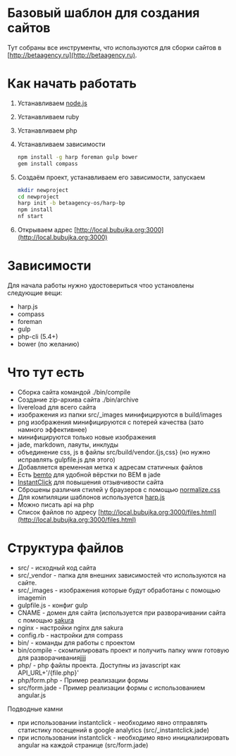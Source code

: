 # Базовый шаблон для создания сайтов

Тут собраны все инструменты, что используются для сборки сайтов в [http://betaagency.ru](http://betaagency.ru).

# Как начать работать

1. Устанавливаем [node.js](http://nodejs.org/)
2. Устанавливаем ruby
3. Устанавливаем php
4. Устанавливаем зависимости

   ```sh
   npm install -g harp foreman gulp bower
   gem install compass
   ```

5. Создаём проект, устанавливаем его зависимости, запускаем

   ```sh
   mkdir newproject
   cd newproject
   harp init -b betaagency-os/harp-bp
   npm install
   nf start
   ```

6. Открываем адрес [http://local.bubujka.org:3000](http://local.bubujka.org:3000)

# Зависимости

Для начала работы нужно удостовериться чтоо установлены следующие вещи:

- harp.js
- compass
- foreman
- gulp
- php-cli (5.4+)
- bower (по желанию)

# Что тут есть

- Сборка сайта командой ./bin/compile
- Создание zip-архива сайта ./bin/archive
- livereload для всего сайта
- изображения из папки src/_images минифицируются в build/images
- png изображения минифицируются с потерей качества (зато намного эффективнее)
- минифицируются только новые изображения
- jade, markdown, лаяуты, инклуды
- объединение css, js в файлы src/build/vendor.{js,css} (но нужно исправлять gulpfile.js для этого)
- Добавляется временная метка к адресам статичных файлов
- Есть [bemto](https://github.com/kizu/bemto) для удобной вёрстки по BEM в jade
- [InstantClick](http://instantclick.io/) для повышения отзывчивости сайта
- Сброшены различия стилей у браузеров с помощью [normalize.css](https://github.com/necolas/normalize.css/)
- Для компиляции шаблонов используется [harp.js](http://harpjs.com/)
- Можно писать api на php
- Список файлов по адресу [http://local.bubujka.org:3000/files.html](http://local.bubujka.org:3000/files.html)

# Структура файлов

- src/ - исходный код сайта
- src/_vendor - папка для внешних зависимостей что используются на сайте.
- src/_images - изображения которые будут обработаны с помощью imagemin
- gulpfile.js - конфиг gulp
- CNAME - домен для сайта (используется при разворачивании сайта с помощью [sakura](https://github.com/bubujka/sakura)
- nginx - настройки nginx для sakura
- config.rb - настройки для compass
- bin/ - команды для работы с проектом
- bin/compile - скомпилировать проект и получить папку www готовую для разворачиванияjjjj
- php/ - php файлы проекта. Доступны из javascript как API_URL+'/{file.php}'
- php/form.php - Пример реализации формы
- src/form.jade - Пример реализации формы с использованием angular.js

 Подводные камни
- при использовании instantclick - необходимо явно отправлять статистику посещений в google analytics (src/_instantclick.jade)
- при использовании instantclick - необходимо явно инициализировать angular на каждой странице (src/form.jade)

